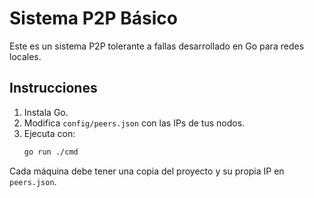 # Sistema P2P Básico

Este es un sistema P2P tolerante a fallas desarrollado en Go para redes locales.

## Instrucciones

1. Instala Go.
2. Modifica `config/peers.json` con las IPs de tus nodos.
3. Ejecuta con:
   ```bash
   go run ./cmd
   ```

Cada máquina debe tener una copia del proyecto y su propia IP en `peers.json`.
